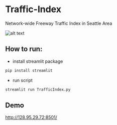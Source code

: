 # Traffic-Index
Network-wide Freeway Traffic Index in Seattle Area

![alt text](https://github.com/AI-Group-STAR-Lab-UW/Traffic-Index/blob/master/images/TrafficIndex.PNG "Traffic Index Demo")


## How to run:
* install streamlit package
```python
pip install streamlit
```
* run script
```python
streamlit run TrafficIndex.py
```
## Demo
http://128.95.29.72:8501/
